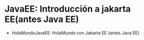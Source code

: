 # JavaEE: Introducción a jakarta EE(antes Java EE)
- HolaMundoJavaEE: HolaMundo con Jakarta EE (antes Java EE)
 